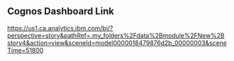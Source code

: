 ## Cognos Dashboard Link
https://us1.ca.analytics.ibm.com/bi/?perspective=story&pathRef=.my_folders%2Fdata%2Bmodule%2FNew%2Bstory4&action=view&sceneId=model0000018479876d2b_00000003&sceneTime=51800
